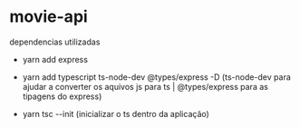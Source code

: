# movie-api

dependencias utilizadas
- yarn add express

- yarn add typescript ts-node-dev @types/express -D 
(ts-node-dev para ajudar a converter os aquivos js para ts | @types/express para as tipagens do express)

- yarn tsc --init 
(inicializar o ts dentro da aplicação)